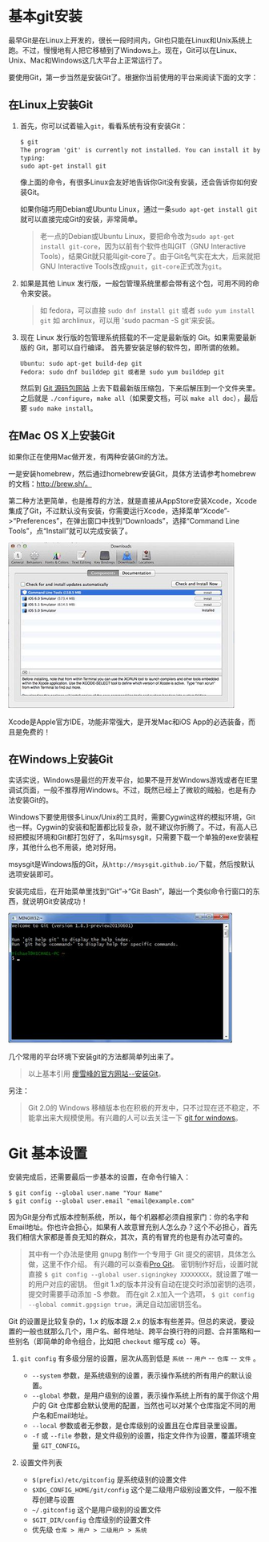 # 基本git安装

最早Git是在Linux上开发的，很长一段时间内，Git也只能在Linux和Unix系统上跑。不过，慢慢地有人把它移植到了Windows上。现在，Git可以在Linux、Unix、Mac和Windows这几大平台上正常运行了。

要使用Git，第一步当然是安装Git了。根据你当前使用的平台来阅读下面的文字：

## 在**Linux**上安装**Git**

1. 首先，你可以试着输入`git`，看看系统有没有安装Git：
    ```
    $ git
    The program 'git' is currently not installed. You can install it by typing:
    sudo apt-get install git
    ```

    像上面的命令，有很多Linux会友好地告诉你Git没有安装，还会告诉你如何安装Git。

    如果你碰巧用Debian或Ubuntu Linux，通过一条`sudo apt-get install git`就可以直接完成Git的安装，非常简单。

    > 老一点的Debian或Ubuntu Linux，要把命令改为`sudo apt-get install git-core`，因为以前有个软件也叫GIT（GNU Interactive Tools），结果Git就只能叫git-core了。由于Git名气实在太大，后来就把GNU Interactive Tools改成`gnuit`，`git-core`正式改为`git`。

2. 如果是其他 Linux 发行版，一般包管理系统里都会带有这个包，可用不同的命令来安装。
    > 如 fedora，可以直接 `sudo dnf install git` 或者 `sudo yum install git`
    > 如 archlinux，可以用 'sudo pacman -S git'来安装。


3. 现在 Linux 发行版的包管理系统搭载的不一定是最新版的 Git。如果需要最新版的 Git，那可以自行编译。
    首先要安装足够的软件包，即所谓的依赖。
    ```
    Ubuntu: sudo apt-get build-dep git
    Fedora: sudo dnf builddep git 或者是 sudo yum builddep git
    ```

    然后到 [Git 源码包网站][4] 上去下载最新版压缩包，下来后解压到一个文件夹里。
    之后就是 `./configure`，`make all`（如果要文档，可以 `make all doc`），最后要 `sudo make install`。

## 在**Mac OS X**上安装**Git**

如果你正在使用Mac做开发，有两种安装Git的方法。

一是安装homebrew，然后通过homebrew安装Git，具体方法请参考homebrew的文档：http://brew.sh/。

第二种方法更简单，也是推荐的方法，就是直接从AppStore安装Xcode，Xcode集成了Git，不过默认没有安装，你需要运行Xcode，选择菜单“Xcode”->“Preferences”，在弹出窗口中找到“Downloads”，选择“Command Line Tools”，点“Install”就可以完成安装了。

![Install安装][1]

Xcode是Apple官方IDE，功能非常强大，是开发Mac和iOS App的必选装备，而且是免费的！

## 在**Windows**上安装**Git**

实话实说，Windows是最烂的开发平台，如果不是开发Windows游戏或者在IE里调试页面，一般不推荐用Windows。不过，既然已经上了微软的贼船，也是有办法安装Git的。

Windows下要使用很多Linux/Unix的工具时，需要Cygwin这样的模拟环境，Git也一样。Cygwin的安装和配置都比较复杂，就不建议你折腾了。不过，有高人已经把模拟环境和Git都打包好了，名叫msysgit，只需要下载一个单独的exe安装程序，其他什么也不用装，绝对好用。

msysgit是Windows版的Git，从`http://msysgit.github.io/`下载，然后按默认选项安装即可。

安装完成后，在开始菜单里找到“Git”->“Git Bash”，蹦出一个类似命令行窗口的东西，就说明Git安装成功！

![WINDOWS安装][2]

几个常用的平台环境下安装git的方法都简单列出来了。

> 以上基本引用 [瘳雪峰的官方网站--安装Git][7]。

另注：
> Git 2.0的 Windows 移植版本也在积极的开发中，只不过现在还不稳定，不能拿出来大规模使用。有兴趣的人可以去关注一下 [git for windows][6]。

# Git 基本设置
安装完成后，还需要最后一步基本的设置，在命令行输入：
```
$ git config --global user.name "Your Name"
$ git config --global user.email "email@example.com"
```
因为Git是分布式版本控制系统，所以，每个机器都必须自报家门：你的名字和Email地址。你也许会担心，如果有人故意冒充别人怎么办？这个不必担心，首先我们相信大家都是善良无知的群众，其次，真的有冒充的也是有办法可查的。

> 其中有一个办法是使用 gnupg 制作一个专用于 Git 提交的密钥，具体怎么做，这里不作介绍。
> 有兴趣的可以查看[Pro Git][5]。
> 密钥制作好后，设置时就直接 `$ git config --global user.signingkey XXXXXXXX`，就设置了唯一的用户对应的密钥。
> 但git 1.x的版本并没有自动在提交时添加密钥的选项，提交时需要手动添加 -S 参数。
> 而在git 2.x加入一个选项， `$ git config --global commit.gpgsign true`，满足自动加密钥签名。

Git 的设置是比较复杂的，1.x 的版本跟 2.x 的版本有些差异。但总的来说，要设置的一般也就那么几个，用户名、邮件地址、跨平台换行符的问题、合并策略和一些别名（即简单的命令组合，比如把 `checkout` 缩写成 `co`）等。

1. `git config` 有多级分层的设置，层次从高到低是 `系统` -- `用户` -- `仓库` -- `文件` 。
    + `--system` 参数，是系统级别的设置，表示操作系统的所有用户的默认设置。
    + `--global` 参数，是用户级别的设置，表示操作系统上所有的属于你这个用户的 Git 仓库都会默认使用的配置，当然也可以对某个仓库指定不同的用户名和Email地址。
    + `--local` 参数或者无参数，是仓库级别的设置且在仓库目录里设置。
    + `-f` 或 `--file` 参数，是文件级别的设置，指定文件作为设置，覆盖环境变量 `GIT_CONFIG`。

2. 设置文件列表
    + `$(prefix)/etc/gitconfig` 是系统级别的设置文件
    + `$XDG_CONFIG_HOME/git/config` 这个是二级用户级别设置文件，一般不推荐创建与设置
    + `~/.gitconfig` 这个是用户级别的设置文件
    + `$GIT_DIR/config` 仓库级别的设置文件
    + 优先级 `仓库 > 用户 > 二级用户 > 系统`




  [1]: images/gitinstall/2015-6-11-1.jpg
  [2]: images/gitinstall/2015-6-11-2.jpg
  [3]: http://www.liaoxuefeng.com/wiki/0013739516305929606dd18361248578c67b8067c8c017b000/00137396287703354d8c6c01c904c7d9ff056ae23da865a000
  [4]: https://www.kernel.org/pub/software/scm/git/
  [5]: https://git-scm.com/book/tr/v2/Git-Tools-Signing-Your-Work
  [6]: https://github.com/git-for-windows/git/releases
  [7]: http://www.liaoxuefeng.com/wiki/0013739516305929606dd18361248578c67b8067c8c017b000/00137396287703354d8c6c01c904c7d9ff056ae23da865a000 "安装Git"
